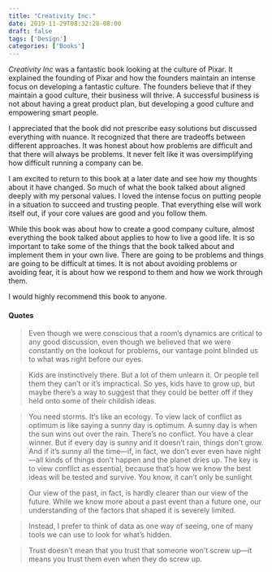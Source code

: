 ```yaml
---
title: "Creativity Inc."
date: 2019-11-29T08:32:28-08:00
draft: false
tags: ['Design']
categories: ['Books']
---
```


*Creativity Inc* was a fantastic book looking at the culture of Pixar. It explained the founding of Pixar and how the founders maintain an intense focus on developing a fantastic culture. The founders believe that if they maintain a good culture, their business will thrive. A successful business is not about having a great product plan, but developing a good culture and empowering smart people.

I appreciated that the book did not prescribe easy solutions but discussed everything with nuance. It recognized that there are tradeoffs between different approaches. It was honest about how problems are difficult and that there will always be problems. It never felt like it was oversimplifying how difficult running a company can be.

I am excited to return to this book at a later date and see how my thoughts about it have changed. So much of what the book talked about aligned deeply with my personal values. I loved the intense focus on putting people in a situation to succeed and trusting people. That everything else will work itself out, if your core values are good and you follow them.

While this book was about how to create a good company culture, almost everything the book talked about applies to how to live a good life. It is so important to take some of the things that the book talked about and implement them in your own live. There are going to be problems and things are going to be difficult at times. It is not about avoiding problems or avoiding fear, it is about how we respond to them and how we work through them.

I would highly recommend this book to anyone.

#### Quotes

> Even though we were conscious that a room’s dynamics are critical to any good discussion, even though we
believed that we were constantly on the lookout for problems, our vantage point blinded us to what was right
before our eyes.

<!-- -->

> Kids are instinctively there. But a lot of them unlearn it. Or people tell them they can’t or it’s impractical. So
yes, kids have to grow up, but maybe there’s a way to suggest that they could be better off if they held onto
some of their childish ideas.

<!-- -->
> You need storms. It’s like an ecology. To view lack of conflict as optimum is like saying a sunny day is
optimum. A sunny day is when the sun wins out over the rain. There’s no conflict. You have a clear winner. But
if every day is sunny and it doesn’t rain, things don’t grow. And if it’s sunny all the time—if, in fact, we don’t
ever even have night—all kinds of things don’t happen and the planet dries up. The key is to view conflict as
essential, because that’s how we know the best ideas will be tested and survive. You know, it can’t only be
sunlight

<!-- -->

> Our view of the past, in fact, is hardly clearer than our view of the future. While we know more about a past
event than a future one, our understanding of the factors that shaped it is severely limited.

<!-- -->

> Instead, I prefer to think of data as one way of seeing, one of many tools we can use to look for what’s hidden.

<!-- -->

> Trust doesn’t mean that you trust that someone won’t screw up—it means you trust them even when they do
screw up.